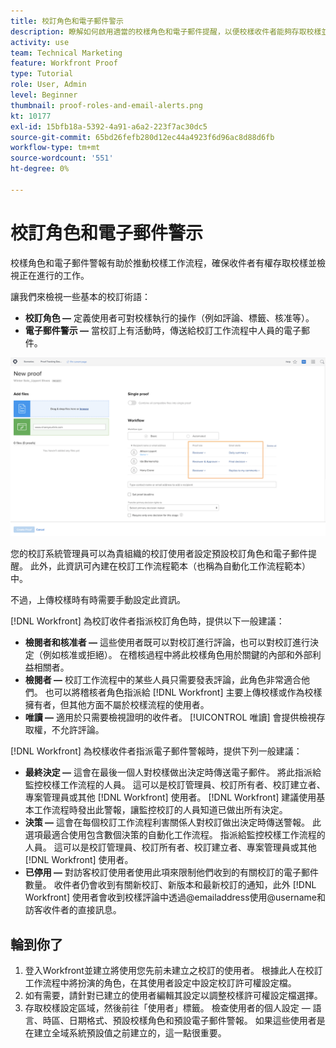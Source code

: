 ```yaml
---
title: 校訂角色和電子郵件警示
description: 瞭解如何啟用適當的校樣角色和電子郵件提醒，以便校樣收件者能夠存取校樣並檢視中進行的工作 [!DNL  Workfront].
activity: use
team: Technical Marketing
feature: Workfront Proof
type: Tutorial
role: User, Admin
level: Beginner
thumbnail: proof-roles-and-email-alerts.png
kt: 10177
exl-id: 15bfb18a-5392-4a91-a6a2-223f7ac30dc5
source-git-commit: 65bd26fefb280d12ec44a4923f6d96ac8d88d6fb
workflow-type: tm+mt
source-wordcount: '551'
ht-degree: 0%

---
```


# 校訂角色和電子郵件警示

校樣角色和電子郵件警報有助於推動校樣工作流程，確保收件者有權存取校樣並檢視正在進行的工作。

讓我們來檢視一些基本的校訂術語：

* **校訂角色 —** 定義使用者可對校樣執行的操作（例如評論、標籤、核准等）。
* **電子郵件警示 —** 當校訂上有活動時，傳送給校訂工作流程中人員的電子郵件。

![的影像 [!UICONTROL 新校訂] 視窗的 [!UICONTROL 校訂角色] 和 [!UICONTROL 電子郵件警示] 欄反白顯示。](assets/proof-roles-and-email-alerts.png)

您的校訂系統管理員可以為貴組織的校訂使用者設定預設校訂角色和電子郵件提醒。 此外，此資訊可內建在校訂工作流程範本（也稱為自動化工作流程範本）中。

不過，上傳校樣時有時需要手動設定此資訊。

[!DNL Workfront] 為校訂收件者指派校訂角色時，提供以下一般建議：

* **檢閱者和核准者 —** 這些使用者既可以對校訂進行評論，也可以對校訂進行決定（例如核准或拒絕）。 在稽核過程中將此校樣角色用於關鍵的內部和外部利益相關者。
* **檢閱者 —** 校訂工作流程中的某些人員只需要發表評論，此角色非常適合他們。 也可以將稽核者角色指派給 [!DNL Workfront] 主要上傳校樣或作為校樣擁有者，但其他方面不屬於校樣流程的使用者。
* **唯讀 —** 適用於只需要檢視證明的收件者。 [!UICONTROL 唯讀] 會提供檢視存取權，不允許評論。

[!DNL Workfront] 為校樣收件者指派電子郵件警報時，提供下列一般建議：

* **最終決定 —** 這會在最後一個人對校樣做出決定時傳送電子郵件。 將此指派給監控校樣工作流程的人員。 這可以是校訂管理員、校訂所有者、校訂建立者、專案管理員或其他 [!DNL Workfront] 使用者。 [!DNL Workfront] 建議使用基本工作流程時發出此警報，讓監控校訂的人員知道已做出所有決定。
* **決策 —** 這會在每個校訂工作流程利害關係人對校訂做出決定時傳送警報。 此選項最適合使用包含數個決策的自動化工作流程。 指派給監控校樣工作流程的人員。 這可以是校訂管理員、校訂所有者、校訂建立者、專案管理員或其他 [!DNL Workfront] 使用者。
* **已停用 —** 對訪客校訂使用者使用此項來限制他們收到的有關校訂的電子郵件數量。 收件者仍會收到有關新校訂、新版本和最新校訂的通知，此外 [!DNL Workfront] 使用者會收到校樣評論中透過@emailaddress使用@username和訪客收件者的直接訊息。

## 輪到你了

1. 登入Workfront並建立將使用您先前未建立之校訂的使用者。 根據此人在校訂工作流程中將扮演的角色，在其使用者設定中設定校訂許可權設定檔。
1. 如有需要，請針對已建立的使用者編輯其設定以調整校樣許可權設定檔選擇。
1. 存取校樣設定區域，然後前往「使用者」標籤。 檢查使用者的個人設定 — 語言、時區、日期格式、預設校樣角色和預設電子郵件警報。 如果這些使用者是在建立全域系統預設值之前建立的，這一點很重要。

<!--
Download the proof role and email alert guides to have on hand as you start uploading proofs and assigning proof recipients.
-->

<!--
## Learn more
* Notifications for proof comments and decisions
-->

<!--
## Guides
* Proof roles
* Email alerts
-->
